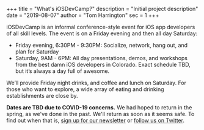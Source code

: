 +++
title = "What's iOSDevCamp?"
description = "Initial project description"
date = "2019-08-07"
author = "Tom Harrington"
sec = 1
+++

iOSDevCamp is an informal conference-style event for iOS app developers of all skill levels. The event is on a Friday evening and then all day Saturday:

- Friday evening, 6:30PM - 9:30PM: Socialize, network, hang out, and plan for Saturday
- Saturday, 9AM - 6PM: All day presentations, demos, and workshops from the best damn iOS developers in Colorado. Exact schedule TBD, but it’s always a day full of awesome. 

We’ll provide Friday night drinks, and coffee and lunch on Saturday. For those who want to explore, a wide array of eating and drinking establishments are close by.

**Dates are TBD due to COVID-19 concerns.** We had hoped to return in the spring, as we've done in the past. We'll return as soon as it seems safe. To find out when that is, [sign up for our newsletter](https://tinyletter.com/iosdevcampcolorado) or [follow us on Twitter](https://twitter.com/iosdevcampco).



